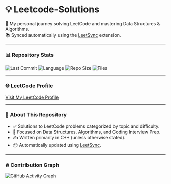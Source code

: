  # 💡 Leetcode-Solutions

🚀 My personal journey solving LeetCode and mastering Data Structures & Algorithms.  
📚 Synced automatically using the [LeetSync](https://github.com/leetsync/leetsync) extension.

---

### 📊 Repository Stats

![Last Commit](https://img.shields.io/github/last-commit/M-Hasaam/Leetcode-Solutions)
![Language](https://img.shields.io/github/languages/top/M-Hasaam/Leetcode-Solutions)
![Repo Size](https://img.shields.io/github/repo-size/M-Hasaam/Leetcode-Solutions)
![Files](https://img.shields.io/github/directory-file-count/M-Hasaam/Leetcode-Solutions?label=Files)


<!-- PROBLEM_COUNT_START -->
<!-- Will be replaced by script -->
<!-- PROBLEM_COUNT_END -->
---

### 🌐 LeetCode Profile

[Visit My LeetCode Profile](https://github.com/M-Hasaam)

---

### 📌 About This Repository

- ✅ Solutions to LeetCode problems categorized by topic and difficulty.
- 🧠 Focused on Data Structures, Algorithms, and Coding Interview Prep.
- ✍️ Written primarily in C++ (unless otherwise stated).
- 📦 Automatically updated using [LeetSync](https://github.com/leetsync/leetsync).


---

### 🔥 Contribution Graph

![GitHub Activity Graph](https://github-readme-activity-graph.vercel.app/graph?username=M-Hasaam&theme=react-dark&area=true)
